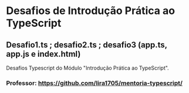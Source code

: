 # Desafios de Introdução Prática ao TypeScript
## Desafio1.ts ; desafio2.ts ; desafio3 (app.ts, app.js e index.html)

Desafios Typescript do Módulo "Introdução Prática ao TypeScript".

### Professor: https://github.com/lira1705/mentoria-typescript/

